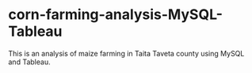 # corn-farming-analysis-MySQL-Tableau
This is an analysis of maize farming in Taita Taveta county using MySQL and Tableau.
